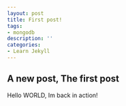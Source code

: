 ```yaml
---
layout: post
title: First post!
tags:
- mongodb
description: ''
categories:
- Learn Jekyll 
---
```


## A new post, The first post

Hello WORLD, Im back in action!
